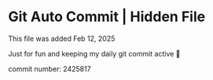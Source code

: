 # Git Auto Commit | Hidden File

This file was added Feb 12, 2025

Just for fun and keeping my daily git commit active 🤪

commit number: 2425817
